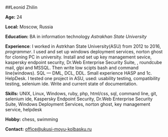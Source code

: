 ##Leonid Zhilin

**Age:** 24

**Local:** Moscow, Russia

**Education:** BA in information technology *Astrakhan State University*

**Experience**: I worked in Astrkhan State University(ASU) from 2012 to 2016, _programmer_. I used and set up windows deployment services, norton ghost for cloning PC in university. Install and set up key management sevice, kaspersky endpoint security, Dr.Web Enterprise Security Suite, , roundcube mail, glpi and MSSQL. Then write low scipts bash and command line(windows). SQL — DML, DCL, DDL. Small experience HASP and 1c. HelpDesk. I tested one project in ASU, used: usability testing, сompatibility testing, selenium ide. Write and current state of documentation.

**Skills:** UNIX, Linux, Windows, ruby, php, html/css, sql, command line, git, selenium ide, Kaspersky Endpoint Security, Dr.Web Enterprise Security Suite, Windows Deployment Services, norton ghost, key management service, helpdesk

**Hobby:** chess, swimming

**Contact:** office@ukusi-moyu-kolbasku.ru
